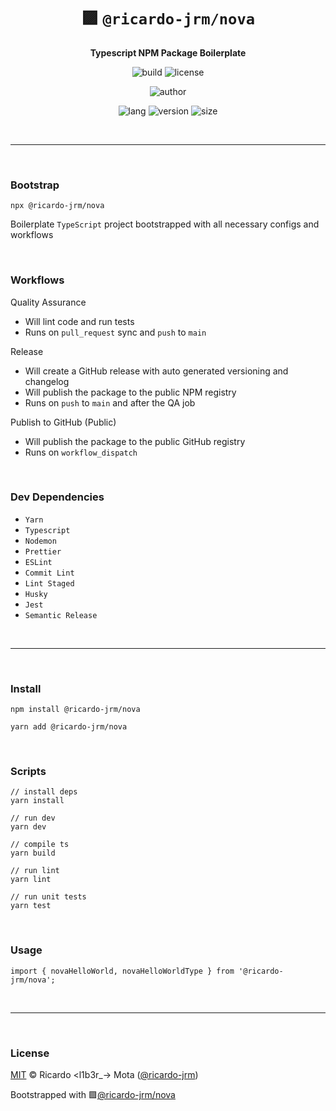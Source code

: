 <div align="center">

# 🟪 `@ricardo-jrm/nova`

<b>Typescript NPM Package Boilerplate</b>

![build](https://img.shields.io/github/workflow/status/ricardo-jrm/nova/Continuous%20Integration?style=for-the-badge)
![license](https://img.shields.io/github/license/ricardo-jrm/nova?style=for-the-badge)

![author](<https://img.shields.io/badge/Author-Ricardo%20%3Cl1b3r__--%3E%20Mota%20(%40ricardo--jrm)-orange?style=for-the-badge>)

![lang](https://img.shields.io/github/languages/top/ricardo-jrm/nova?style=for-the-badge)
![version](https://img.shields.io/npm/v/@ricardo-jrm/nova?style=for-the-badge)
![size](https://img.shields.io/bundlephobia/min/@ricardo-jrm/nova?style=for-the-badge)

</div>

<br />

---

<br />

### <b>Bootstrap</b>

```tsx
npx @ricardo-jrm/nova
```

Boilerplate `TypeScript` project bootstrapped with all necessary configs and workflows

<br />

### <b>Workflows</b>

Quality Assurance

- Will lint code and run tests
- Runs on `pull_request` sync and `push` to `main`

Release

- Will create a GitHub release with auto generated versioning and changelog
- Will publish the package to the public NPM registry
- Runs on `push` to `main` and after the QA job

Publish to GitHub (Public)

- Will publish the package to the public GitHub registry
- Runs on `workflow_dispatch`

<br />

### <b>Dev Dependencies</b>

- `Yarn`
- `Typescript`
- `Nodemon`
- `Prettier`
- `ESLint`
- `Commit Lint`
- `Lint Staged`
- `Husky`
- `Jest`
- `Semantic Release`

<br />

---

<br />

### <b>Install</b>

```tsx
npm install @ricardo-jrm/nova

yarn add @ricardo-jrm/nova
```

<br />

### <b>Scripts</b>

```tsx
// install deps
yarn install

// run dev
yarn dev

// compile ts
yarn build

// run lint
yarn lint

// run unit tests
yarn test
```

<br />

### <b>Usage</b>

```tsx
import { novaHelloWorld, novaHelloWorldType } from '@ricardo-jrm/nova';
```

<br />

---

<br />

### <b>License</b>

[MIT](https://github.com/ricardo-jrm/nova/blob/main/LICENSE) © Ricardo <l1b3r\_-> Mota ([@ricardo-jrm](https://github.com/ricardo-jrm))

Bootstrapped with 🟪[@ricardo-jrm/nova](https://github.com/ricardo-jrm/nova)

<br />
